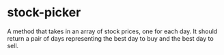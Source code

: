 # stock-picker

A method that takes in an array of stock prices, one for each day. It should return a pair of days representing the best day to buy and the best day to sell.
